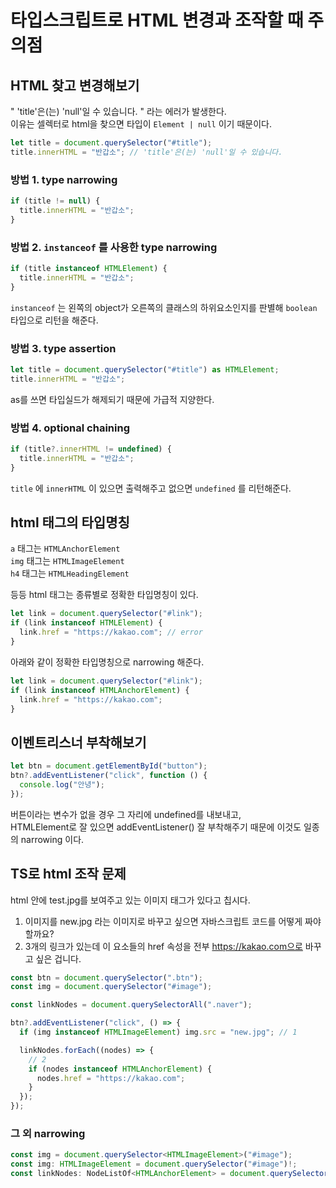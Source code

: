 # 타입스크립트로 HTML 변경과 조작할 때 주의점

## HTML 찾고 변경해보기

" 'title'은(는) 'null'일 수 있습니다. " 라는 에러가 발생한다.  
이유는 셀렉터로 html을 찾으면 타입이 `Element | null` 이기 때문이다.

```ts
let title = document.querySelector("#title");
title.innerHTML = "반갑소"; // 'title'은(는) 'null'일 수 있습니다.
```

### 방법 1. type narrowing

```ts
if (title != null) {
  title.innerHTML = "반갑소";
}
```

### 방법 2. `instanceof` 를 사용한 type narrowing

```ts
if (title instanceof HTMLElement) {
  title.innerHTML = "반갑소";
}
```

`instanceof` 는 왼쪽의 object가 오른쪽의 클래스의 하위요소인지를 판별해 `boolean` 타입으로 리턴을 해준다.

### 방법 3. type assertion

```ts
let title = document.querySelector("#title") as HTMLElement;
title.innerHTML = "반갑소";
```

as를 쓰면 타입실드가 해제되기 때문에 가급적 지양한다.

### 방법 4. optional chaining

```ts
if (title?.innerHTML != undefined) {
  title.innerHTML = "반갑소";
}
```

`title` 에 `innerHTML` 이 있으면 출력해주고 없으면 `undefined` 를 리턴해준다.

## html 태그의 타입명칭

`a` 태그는 `HTMLAnchorElement`  
`img` 태그는 `HTMLImageElement`  
`h4` 태그는 `HTMLHeadingElement`

등등 html 태그는 종류별로 정확한 타입명칭이 있다.

```ts
let link = document.querySelector("#link");
if (link instanceof HTMLElement) {
  link.href = "https://kakao.com"; // error
}
```

아래와 같이 정확한 타입명칭으로 narrowing 해준다.

```ts
let link = document.querySelector("#link");
if (link instanceof HTMLAnchorElement) {
  link.href = "https://kakao.com";
}
```

## 이벤트리스너 부착해보기

```ts
let btn = document.getElementById("button");
btn?.addEventListener("click", function () {
  console.log("안녕");
});
```

버튼이라는 변수가 없을 경우 그 자리에 undefined를 내보내고,  
HTMLElement로 잘 있으면 addEventListener() 잘 부착해주기 때문에 이것도 일종의 narrowing 이다.

## TS로 html 조작 문제

html 안에 test.jpg를 보여주고 있는 이미지 태그가 있다고 칩시다.

1. 이미지를 new.jpg 라는 이미지로 바꾸고 싶으면 자바스크립트 코드를 어떻게 짜야할까요?
2. 3개의 링크가 있는데 이 요소들의 href 속성을 전부 https://kakao.com으로 바꾸고 싶은 겁니다.

```ts
const btn = document.querySelector(".btn");
const img = document.querySelector("#image");

const linkNodes = document.querySelectorAll(".naver");

btn?.addEventListener("click", () => {
  if (img instanceof HTMLImageElement) img.src = "new.jpg"; // 1

  linkNodes.forEach((nodes) => {
    // 2
    if (nodes instanceof HTMLAnchorElement) {
      nodes.href = "https://kakao.com";
    }
  });
});
```

### 그 외 narrowing

```ts
const img = document.querySelector<HTMLImageElement>("#image");
const img: HTMLImageElement = document.querySelector("#image")!;
const linkNodes: NodeListOf<HTMLAnchorElement> = document.querySelectorAll(".naver");
```
